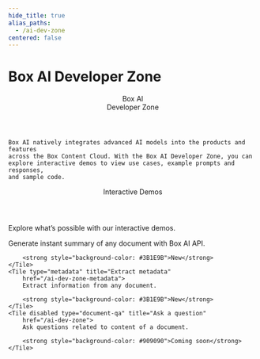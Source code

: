 ```yaml
---
hide_title: true
alias_paths:
  - /ai-dev-zone
centered: false
---
```

# Box AI Developer Zone

<Centered wide id="ai-developer-zone" >
  <HeroImage type="AiDevZone" imageWidth="548" imageHeight="493">
    <Header>
      Box AI</br>
      Developer Zone
    </Header>

    Box AI natively integrates advanced AI models into the products and features
    across the Box Content Cloud. With the Box AI Developer Zone, you can
    explore interactive demos to view use cases, example prompts and responses,
    and sample code.
  </HeroImage>
</Centered>

<Centered mid>
  <Header>
    Interactive Demos
  </Header>
    <p style="text-align: left; margin-left: 0;">
      Explore what’s possible with our interactive demos.
    </p>
  <TileGrid rows="3">
    <Tile type="summarisation" title="Get a summary"
        href="/ai-dev-zone-summary">
        Generate instant summary of any document with Box AI API.

        <strong style="background-color: #3B1E9B">New</strong>
    </Tile>
    <Tile type="metadata" title="Extract metadata"
        href="/ai-dev-zone-metadata">
        Extract information from any document.

        <strong style="background-color: #3B1E9B">New</strong>
    </Tile>
    <Tile disabled type="document-qa" title="Ask a question"
        href="/ai-dev-zone">
        Ask questions related to content of a document.

        <strong style="background-color: #909090">Coming soon</strong>
    </Tile>
  </TileGrid>
</Centered>

<!-- <Centered mid>
  <Header>
    AI API reference
  </Header>
  <p style="text-align: left; margin-left: 0;">
    Follow along with our featured guides to help get you up and running
  </p>

  <TileGrid rows="4">
    <Tile type="pen" title="Text generation"
      href="/ai-dev-zone">
        AI API ask about document's content endpoint
    </Tile>
    <Tile type="speach-bubble" title="Q&A"
      href="/ai-dev-zone">
        AI API document Q&A endpoint
    </Tile>
    <Tile type="document" title="Metadata extraction"
      href="/ai-dev-zone">
        Metadata AI API for extrating metadata from a document
    </Tile>
    <Tile type="document" title="Metadata extraction"
      href="/ai-dev-zone">
        Metadata AI API for extrating metadata from a document
    </Tile>
  </TileGrid>
</Centered> -->
